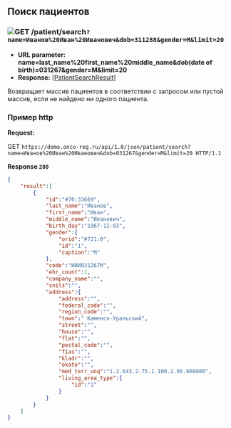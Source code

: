 ## Поиск пациентов
### ![GET](../../../img/get.png) /patient/search`?name=Иванов%20Иван%20Иванович&dob=311288&gender=M&limit=20`
* **URL parameter: name=last_name%20first_name%20middle_name&dob(date of birth)=031267&gender=M&limit=20**
* **Response:** [[PatientSearchResult](../../../types/types.md#com.siams.med.api.PatientSearchResult)]


Возвращает массив пациентов в соответствии с запросом или пустой массив, если не найдено ни одного пациента. 

### Пример http

**Request:** 

GET `https://demo.onco-reg.ru/api/1.0/json/patient/search?name=Иванов%20Иван%20Иванович&dob=031267&gender=M&limit=20 HTTP/1.1`

**Response `200`**

```json
{
    "result":[
        {
            "id":"#70:33669",
            "last_name":"Иванов",
            "first_name":"Иван",
            "middle_name":"Иванович",
            "birth_day":"1967-12-03",
            "gender":{
                "orid":"#721:0",
                "id":"1",
                "caption":"М"
            },
            "code":"ИИИ031267М",
            "ehr_count":1,
            "company_name":"",
            "snils":"",
            "address":{
                "address":"",
                "federal_code":"",
                "region_code":"",
                "town":" Каменск-Уральский",
                "street":"",
                "house":"",
                "flat":"",
                "postal_code":"",
                "fias":"",
                "kladr":"",
                "okato":"",
                "med_terr_unq":"1.2.643.2.75.1.100.2.66.660800",
                "living_area_type":{
                    "id":"1"
                }
            }
        }
    ]
}
```
